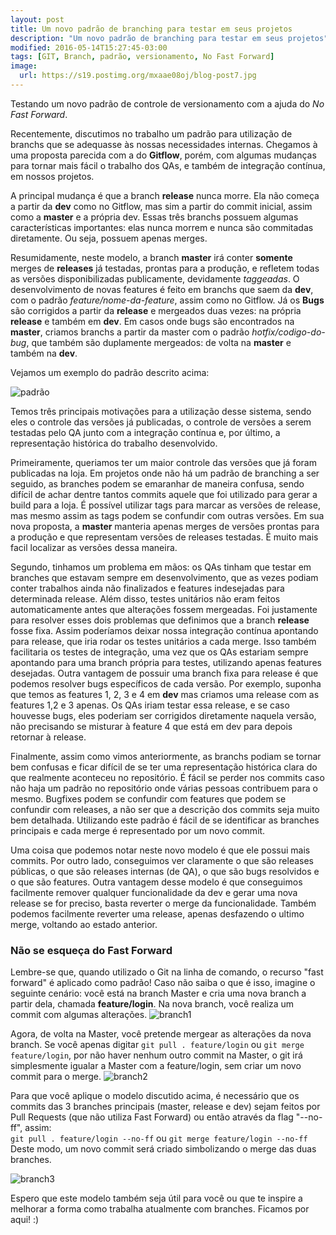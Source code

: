 ```yaml
---
layout: post
title: Um novo padrão de branching para testar em seus projetos
description: "Um novo padrão de branching para testar em seus projetos"
modified: 2016-05-14T15:27:45-03:00
tags: [GIT, Branch, padrão, versionamento, No Fast Forward]
image:
  url: https://s19.postimg.org/mxaae08oj/blog-post7.jpg
---
```

Testando um novo padrão de controle de versionamento com a ajuda do _No Fast Forward_.

Recentemente, discutimos no trabalho um padrão para utilização de branchs que
se adequasse às nossas necessidades internas. Chegamos à uma proposta
parecida com
a do **Gitflow**, porém, com algumas mudanças para tornar mais fácil
o trabalho dos QAs, e também de integração contínua, em nossos projetos.

A principal mudança é que a branch **release** nunca morre. Ela não começa
a partir da **dev** como no Gitflow, mas sim a partir do commit inicial, assim
como a **master** e a própria dev. Essas três branchs possuem algumas
características importantes: elas nunca morrem e nunca são commitadas
diretamente. Ou seja, possuem apenas merges.

Resumidamente, neste modelo, a branch **master** irá conter **somente** merges
de **releases** já testadas, prontas para a produção, e refletem todas as
versões disponibilizadas publicamente, devidamente _taggeadas_. O
desenvolvimento de novas features é feito em branchs que saem da **dev**, com o padrão
_feature/nome-da-feature_, assim como no Gitflow. Já os **Bugs** são corrigidos
a partir da **release** e mergeados duas vezes: na própria **release** e
também em **dev**. Em casos onde bugs são encontrados na **master**,
criamos branchs a partir da master com o padrão _hotfix/codigo-do-bug_, que
também são duplamente mergeados: de volta na **master** e também na **dev**.

Vejamos um exemplo do padrão descrito acima:

![padrão](https://s19.postimg.org/vmk7vzt9v/Token_Flow.png)

Temos três principais motivações para a utilização desse sistema, sendo eles
o controle das versões já publicadas, o controle de versões a serem testadas
pelo QA junto com a integração contínua e, por último, a representação
histórica do trabalho desenvolvido.

Primeiramente, queriamos ter um maior controle das versões que já foram
publicadas na loja. Em projetos onde não há um padrão de branching a ser seguido, as branches podem se emaranhar de maneira confusa, sendo difícil de achar dentre tantos commits aquele que foi utilizado para gerar a
build para a loja. É possível utilizar tags para marcar as versões de release, mas
mesmo assim as tags podem se confundir com outras versões. Em sua nova proposta, a
**master** manteria apenas merges de versões prontas para a produção e que
representam versões de releases testadas. É muito mais facil localizar as versões
dessa maneira.

Segundo, tinhamos um problema em mãos: os QAs tinham que testar em branches
que estavam sempre em desenvolvimento, que as vezes podiam conter trabalhos
ainda não finalizados e features indesejadas para determinada release. Além disso, testes unitários não
eram feitos automaticamente antes que alterações fossem mergeadas.
Foi justamente para resolver esses dois problemas que definimos que a branch
**release** fosse fixa. Assim poderíamos deixar nossa integração contínua
apontando para release, que iria rodar os testes unitários a cada merge.
Isso também facilitaria os testes de integração, uma vez que os QAs estariam
sempre apontando para uma branch própria para testes, utilizando apenas features
desejadas. Outra vantagem de possuir uma branch fixa para release é que podemos
resolver bugs específicos de cada versão. Por exemplo, suponha que temos as
features 1, 2, 3 e 4 em **dev** mas criamos uma release com as features 1,2 e 3 apenas.
Os QAs  iriam testar essa release, e se caso houvesse bugs, eles poderiam ser corrigidos
diretamente naquela versão, não precisando se misturar à feature 4 que está
em dev para depois retornar à release.

Finalmente, assim como vimos anteriormente, as branchs podiam se tornar bem
confusas e ficar difícil de se ter uma representação histórica clara do que
realmente aconteceu no repositório. É fácil se perder nos commits caso não haja
um padrão no repositório onde várias pessoas contribuem para o mesmo. Bugfixes podem se
confundir com features que podem se confundir com releases, a não ser que
a descrição dos commits seja muito bem detalhada. Utilizando este padrão é fácil
de se identificar as branches principais e cada merge é representado
por um novo commit.


Uma coisa que podemos notar neste novo modelo é que ele possui mais commits. Por outro lado, conseguimos ver claramente o que são releases
públicas, o que são releases internas (de QA), o que são bugs resolvidos e o que
são features. Outra vantagem desse modelo é que conseguimos facilmente remover
qualquer funcionalidade da dev e gerar uma nova release se for preciso, basta
reverter o merge da funcionalidade. Também podemos facilmente reverter uma release,
apenas desfazendo o ultimo merge, voltando ao estado anterior.

### Não se esqueça do Fast Forward
Lembre-se que, quando utilizado o Git na linha de comando, o recurso "fast forward"
é aplicado como padrão! Caso não saiba o que é isso, imagine o seguinte cenário:
você está na branch Master e cria uma nova branch a partir dela, chamada **feature/login**.
Na nova branch, você realiza um commit com algumas alterações.
![branch1](https://s19.postimg.org/6zwt9be9f/Capture1.png)

Agora, de volta na
Master, você pretende mergear as alterações da nova branch. Se você apenas
digitar `git pull . feature/login` ou `git merge feature/login`, por não haver
nenhum outro commit na Master, o git irá simplesmente igualar a Master com a
feature/login, sem criar um novo commit para o merge.
![branch2](https://s19.postimg.org/6ofcwjxtf/Capture2.png)

Para que você aplique o modelo discutido acima, é necessário que os commits das 3 branches
principais (master, release e dev) sejam feitos por Pull Requests (que não utiliza Fast Forward) ou então através da
flag "--no-ff", assim:  
`git pull . feature/login --no-ff` ou `git merge feature/login --no-ff`  
Deste modo, um novo commit será criado simbolizando o merge das duas branches.

![branch3](https://s19.postimg.org/gn0bj178z/Capture3.png)


Espero que este modelo também seja útil para você ou que te inspire a melhorar a
forma como trabalha atualmente com branches. Ficamos por aqui! :)
